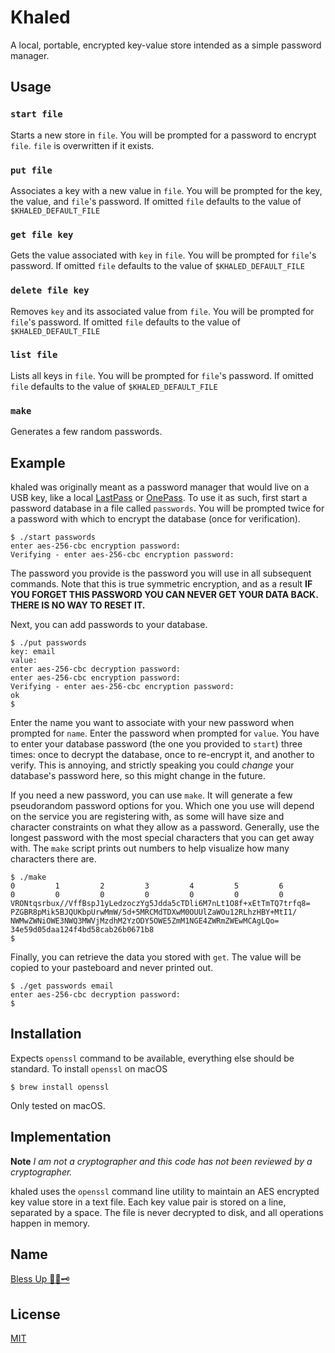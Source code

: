 Khaled
======

A local, portable, encrypted key-value store intended as a simple password manager.

Usage
-----

### `start file`
Starts a new store in `file`. You will be prompted for a password to encrypt `file`. `file` is overwritten if it exists.

### `put file`
Associates a key with a new value in `file`. You will be prompted for the key, the value, and `file`'s password. If omitted `file` defaults to the value of `$KHALED_DEFAULT_FILE`

### `get file key`
Gets the value associated with `key` in `file`. You will be prompted for `file`'s password. If omitted `file` defaults to the value of `$KHALED_DEFAULT_FILE`

### `delete file key`
Removes `key` and its associated value from `file`. You will be prompted for `file`'s password. If omitted `file` defaults to the value of `$KHALED_DEFAULT_FILE`

### `list file`
Lists all keys in `file`. You will be prompted for `file`'s password. If omitted `file` defaults to the value of `$KHALED_DEFAULT_FILE`

### `make`
Generates a few random passwords.

Example
-------
khaled was originally meant as a password manager that would live on a USB key, like a local [LastPass](https://www.lastpass.com/) or [OnePass](https://onepass.thomsonreuters.com). To use it as such, first start a password database in a file called `passwords`. You will be prompted twice for a password with which to encrypt the database (once for verification). 

```
$ ./start passwords
enter aes-256-cbc encryption password:
Verifying - enter aes-256-cbc encryption password:
```

The password you provide is the password you will use in all subsequent commands. Note that this is true symmetric encryption, and as a result **IF YOU FORGET THIS PASSWORD YOU CAN NEVER GET YOUR DATA BACK. THERE IS NO WAY TO RESET IT.**

Next, you can add passwords to your database.

```
$ ./put passwords
key: email
value:
enter aes-256-cbc decryption password:
enter aes-256-cbc encryption password:
Verifying - enter aes-256-cbc encryption password:
ok
$
```

Enter the name you want to associate with your new password when prompted for `name`. Enter the password when prompted for `value`. You have to enter your database password (the one you provided to `start`) three times: once to decrypt the database, once to re-encrypt it, and another to verify. This is annoying, and strictly speaking you could *change* your database's password here, so this might change in the future.

If you need a new password, you can use `make`. It will generate a few pseudorandom password options for you. Which one you use will depend on the service you are registering with, as some will have size and character constraints on what they allow as a password. Generally, use the longest password with the most special characters that you can get away with. The `make` script prints out numbers to help visualize how many characters there are.

```
$ ./make 
0         1         2         3         4         5         6
0         0         0         0         0         0         0
VRONtqsrbux//VffBspJ1yLedzoczYg5Jdda5cTDli6M7nLt1O8f+xEtTmTQ7trfq8=
PZGBR8pMik5BJQUKbpUrwMmW/5d+5MRCMdTDXwM0OUUlZaWOu12RLhzHBY+MtI1/
NWMwZWNiOWE3NWQ3MWVjMzdhM2YzODY5OWE5ZmM1NGE4ZWRmZWEwMCAgLQo=
34e59d05daa124f4bd58cab26b0671b8
$
```

Finally, you can retrieve the data you stored with `get`. The value will be copied to your pasteboard and never printed out.

```
$ ./get passwords email
enter aes-256-cbc decryption password:
$
```

Installation
------------
Expects `openssl` command to be available, everything else should be standard. To install `openssl` on macOS

```
$ brew install openssl
```

Only tested on macOS.

Implementation
--------------
**Note** *I am not a cryptographer and this code has not been reviewed by a cryptographer.*

khaled uses the `openssl` command line utility to maintain an AES encrypted key value store in a text file. Each key value pair is stored on a line, separated by a space. The file is never decrypted to disk, and all operations happen in memory.

Name
----
[Bless Up 🙏🏻🗝](https://www.youtube.com/watch?v=SFLSOIufuhM)

License
-------
[MIT](https://opensource.org/licenses/MIT)
